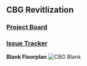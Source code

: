 ## CBG Revitlization

### [Project Board](https://github.com/users/ababaian/projects/1)

### [Issue Tracker](https://github.com/ababaian/CBG/issues)

**Blank Floorplan**
![CBG Blank](https://github.com/user-attachments/assets/da7e490e-7814-4123-b681-63deae5616d9)
